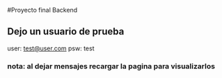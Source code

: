 #Proyecto final Backend

## Dejo un usuario de prueba
user: test@user.com
psw: test

### nota: al dejar mensajes recargar la pagina para visualizarlos